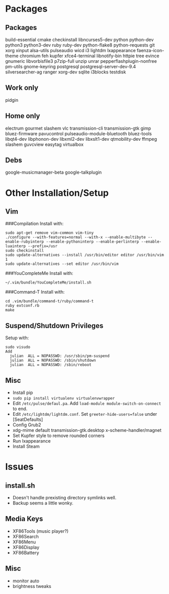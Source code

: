 Packages
========
Packages
--------
build-essential cmake checkinstall libncurses5-dev python python-dev python3 python3-dev ruby ruby-dev python-flake8 python-requests git xorg xinput alsa-utils pulseaudio wicd i3 lightdm lxappearance faenza-icon-theme chromium feh kupfer xfce4-terminal libnotify-bin httpie tree evince gnumeric libvorbisfile3 p7zip-full unzip unrar pepperflashplugin-nonfree pm-utils gnome-keyring postgresql postgresql-server-dev-9.4 silversearcher-ag ranger xorg-dev sqlite i3blocks testdisk

Work only
---------
pidgin

Home only
---------
electrum gourmet slashem vlc transmission-cli transmission-gtk gimp bluez-firmware pavucontrol pulseaudio-module-bluetooth bluez-tools libqt4-dev libphonon-dev libxml2-dev libxslt1-dev qtmobility-dev ffmpeg slashem guvcview easytag virtualbox

Debs
----
google-musicmanager-beta google-talkplugin

Other Installation/Setup
========================
Vim
---

###Compilation
Install with:

    sudo apt-get remove vim-common vim-tiny
    ./configure --with-features=normal --with-x --enable-multibyte --enable-rubyinterp --enable-pythoninterp --enable-perlinterp --enable-luainterp --prefix=/usr
    sudo checkinstall
    sudo update-alternatives --install /usr/bin/editor editor /usr/bin/vim 1
    sudo update-alternatives --set editor /usr/bin/vim

###YouCompleteMe
Install with:

    ~/.vim/bundle/YouCompleteMe/install.sh

###Command-T
Install with:

    cd .vim/bundle/command-t/ruby/command-t
    ruby extconf.rb
    make

Suspend/Shutdown Privileges
------------------
Setup with:

    sudo visudo
    Add
      julian  ALL = NOPASSWD: /usr/sbin/pm-suspend
      julian  ALL = NOPASSWD: /sbin/shutdown
      julian  ALL = NOPASSWD: /sbin/reboot

Misc
----
* Install pip
* `sudo pip install virtualenv virtualenvwrapper`
* Edit `/etc/pulse/defaul.pa`. Add `load-module module-switch-on-connect` to end.
* Edit `/etc/lightdm/lightdm.conf`. Set `greeter-hide-users=false` under [SeatDefaults]
* Config Grub2
* xdg-mime default transmission-gtk.desktop x-scheme-handler/magnet
* Set Kupfer style to remove rounded corners
* Run lxappearance
* Install Steam

Issues
======
install.sh
----------
* Doesn't handle prexisting directory symlinks well.
* Backup seems a little wonky.

Media Keys
----------
* XF86Tools (music player?)
* XF86Search
* XF86Menu
* XF86Display
* XF86Battery

Misc
----
* monitor auto
* brightness tweaks
